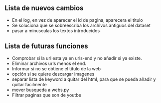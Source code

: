 ## Lista de nuevos cambios
* En el log, en vez de aparecer el id de pagina, aparecera el titulo
* Se soluciona que se sobreescriba los archivos antiguos del dataset
* pasar a minusculas los textos introducidos

## Lista de futuras funciones
* Comprobar si la url esta ya en urls-end y no añadir si ya existe.
* Eliminar archivos urls menos el end.
* Informar si no se obtiene el titulo de la web
* opción si se quiere descargar imagenes
* separar lista de keyword a quitar del html, para que se pueda añadir y quitar facilmente
* mover busqueda a webs.py
* Filtrar paginas que son de youtbe
